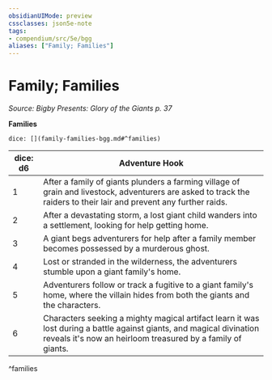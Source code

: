 ```yaml
---
obsidianUIMode: preview
cssclasses: json5e-note
tags:
- compendium/src/5e/bgg
aliases: ["Family; Families"]
---
```

# Family; Families
*Source: Bigby Presents: Glory of the Giants p. 37* 

**Families**

`dice: [](family-families-bgg.md#^families)`

| dice: d6 | Adventure Hook |
|----------|----------------|
| 1 | After a family of giants plunders a farming village of grain and livestock, adventurers are asked to track the raiders to their lair and prevent any further raids. |
| 2 | After a devastating storm, a lost giant child wanders into a settlement, looking for help getting home. |
| 3 | A giant begs adventurers for help after a family member becomes possessed by a murderous ghost. |
| 4 | Lost or stranded in the wilderness, the adventurers stumble upon a giant family's home. |
| 5 | Adventurers follow or track a fugitive to a giant family's home, where the villain hides from both the giants and the characters. |
| 6 | Characters seeking a mighty magical artifact learn it was lost during a battle against giants, and magical divination reveals it's now an heirloom treasured by a family of giants. |
^families